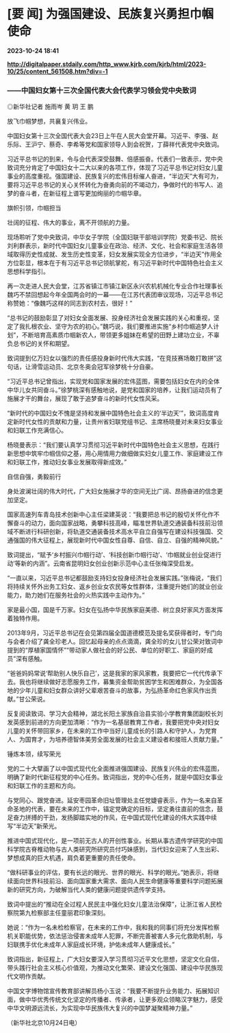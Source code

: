 # [要 闻] 为强国建设、民族复兴勇担巾帼使命

**2023-10-24 18:41**

**http://digitalpaper.stdaily.com/http_www.kjrb.com/kjrb/html/2023-10/25/content_561508.htm?div=-1**

### ——中国妇女第十三次全国代表大会代表学习领会党中央致词

 ◎新华社记者 施雨岑 黄 玥 王 鹏

 放飞巾帼梦想，共襄复兴伟业。

 中国妇女第十三次全国代表大会23日上午在人民大会堂开幕。习近平、李强、赵乐际、王沪宁、蔡奇、李希等党和国家领导人到会祝贺，丁薛祥代表党中央致词。

 习近平总书记的到来，令与会代表深受鼓舞、倍感振奋。代表们一致表示，党中央致词充分肯定了中国妇女十二大以来的各项工作，体现了习近平总书记对妇女儿童事业的高度重视。强国建设、民族复兴的宏伟目标催人奋进，“半边天”大有可为，要将习近平总书记的关心关怀转化为奋勇向前的不竭动力，争做时代的书写人、追梦的奋斗者，在新征程上谱写更加绚丽的巾帼华章。

 旗帜引领，巾帼担当

 壮阔的征程、伟大的事业，离不开领航的力量。

 现场聆听了党中央致词，中华女子学院（全国妇联干部培训学院）党委书记、院长刘利群表示，新时代中国妇女儿童事业在政治、经济、文化、社会和家庭生活各领域取得历史性成就、发生历史性变革，妇女发展实现全方位进步，“半边天”作用全方位彰显，根本在于有习近平总书记领航掌舵，有习近平新时代中国特色社会主义思想科学指引。

 再一次走进人民大会堂，江苏省镇江市镇江新区永兴农机机械化专业合作社理事长魏巧不禁回想起今年全国两会时的一幕——在江苏代表团审议现场，习近平总书记称赞她：“像魏巧这样的同志到农村去，很好！”

 “总书记的鼓励彰显了对妇女全面发展、投身经济社会发展实践的关心和重视，坚定了我扎根农业、坚守为农的初心。”魏巧说，我们要推进实施“乡村巾帼追梦人计划”，不断培育高素质巾帼新农人，带领更多姐妹在希望的田野上建功立业，不辜负总书记的关怀和期望。

 致词提到亿万妇女以强烈的责任感投身新时代伟大实践，“在竞技赛场敢打敢拼”这句话，让滑雪运动员、北京冬奥会冠军徐梦桃十分自豪。

 “习近平总书记曾指出，实现党和国家发展的宏伟蓝图，需要包括妇女在内的全体中华儿女共同奋斗。”徐梦桃深有感触地说，是党和国家的培养，让我们运动员有了施展才干的舞台，展现了敢于追梦奋斗的新时代女性风采。

 “新时代的中国妇女不愧是坚持和发展中国特色社会主义的‘半边天’”，致词高度肯定新时代女性的贡献和力量，让贵州省妇联党组书记、主席杨晓曼对未来妇女事业和妇联工作充满信心。

 杨晓曼表示：“我们要认真学习贯彻习近平新时代中国特色社会主义思想，在践行新思想中筑牢巾帼信仰之基，用心用情用力做细做实妇女儿童工作、家庭建设工作和妇联工作，推动妇女事业发展取得新成效。”

 自信自强，勇毅前行

 身处波澜壮阔的伟大时代，广大妇女施展才华的空间无比广阔、昂扬奋进的信念更加坚定。

 国家高速列车青岛技术创新中心主任梁建英说：“我要把总书记的殷切关怀化作不懈奋斗的动力，面向国家战略，勇攀科技高峰，瞄准世界轨道交通装备科技前沿领域不断进行科研创新，将轨道交通装备技术高水平自立自强写在建设科技强国、交通强国的伟大征程上，展现新时代中国女性自尊、自信、自立、自强的精神风貌。”

 致词提出，“赋予‘乡村振兴巾帼行动’、‘科技创新巾帼行动’、‘巾帼就业创业促进行动’等新的内涵”。云南省昆明妇女创业创新示范中心主任张梅深受启发。

 “一直以来，习近平总书记都鼓励支持妇女投身经济社会发展实践。”张梅说，“我们将持续关怀外出务工妇女、返乡创业女农民等女性群体，注重提升她们的就业创业能力，助力她们在服务社会的火热实践中主动作为。”

 家是最小国，国是千万家。妇女在弘扬中华民族家庭美德、树立良好家风方面发挥着独特作用。

 2013年9月，习近平总书记在会见第四届全国道德模范及提名奖获得者时，专门向与会者介绍了龚全珍老人。回忆起母亲的点点滴滴，龚全珍的女儿甘公荣对致词中提到的“厚植家国情怀”“带动家人做社会的好公民、单位的好职工、家庭的好成员”深有感触。

 “爸爸妈妈常说‘帮助别人快乐自己’，这是我家的家风家教，我要把它一代代传承下去。我也将继续做好志愿服务工作，募集资金帮助贫困学生和困难群众，为全国各地的少年儿童和妇女群众讲好父辈艰苦奋斗的故事，为弘扬革命红色家风作出贡献。”甘公荣说。

 反复阅读致词、学习大会精神，湖北长阳土家族自治县实验小学教育集团副校长刘发英感到前进的方向更加清晰：“作为一名基层教育工作者，我要把党中央对妇女儿童的关怀带回家乡，在未来的工作中当好儿童成长的引路人和守护人，为党育人、为国育才，为培养德智体美劳全面发展的社会主义建设者和接班人贡献力量。”

 锤炼本领，续写荣光

 党的二十大擘画了以中国式现代化全面推进强国建设、民族复兴伟业的宏伟蓝图，明确了新时代新征程党的中心任务。致词指出，党的中心任务，就是中国妇女事业和妇联工作的主题和方向。

 与党同心、跟党奋进。延安枣园革命旧址管理处主任党婕睿表示，作为一名来自革命圣地的代表，要在未来的工作中，锚定党确定的目标，坚定勇往直前的信念，鼓足奋力拼搏的干劲，发扬脚踏实地的作风，在中国式现代化建设的伟大实践中续写“半边天”新荣光。

 推进中国式现代化，是一项前无古人的开创性事业。长期从事古遗传学研究的中国科学院古脊椎动物与古人类研究所研究员付巧妹感到，当代妇女迎来了人生出彩、梦想成真的巨大机遇，肩负着更重要的责任使命。

 “做科研事业的评估，要有长远的眼光、世界的眼光、科学的眼光。”她表示，将继续面向世界科技前沿、面向国家重大需求、面向人民生命健康等重要科学问题拓展新的研究方向，为破解当代人类的健康问题提供遗传学支持。

 致词中提出的“推动在全过程人民民主中强化妇女儿童法治保障”，让浙江省人民检察院第九检察部主任童丽君印象深刻。

 她说：“作为一名未检检察官，在未来的工作中，我和我的同事们将充分发挥检察机关职能优势，依法惩治侵害未成年人犯罪，不断完善被害人多元化救助机制，与妇联携手优化未成年人家庭成长环境，护佑未成年人健康成长。”

 致词指出，新征程上，广大妇女要深入学习贯彻习近平文化思想，坚定文化自信，带头践行社会主义核心价值观，为推动文化繁荣、建设文化强国、建设中华民族现代文明作贡献。

 中国文字博物馆宣传教育部讲解员杨小玉说：“我要不断提升业务能力、拓展知识面，做中华优秀传统文化坚定的传播者、传承者，让更多观众领略汉字魅力，感受中华文明源远流长，为实现中华民族伟大复兴的中国梦凝聚精神力量。”

 （新华社北京10月24日电）